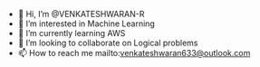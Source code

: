 - 👋 Hi, I’m @VENKATESHWARAN-R
- 👀 I’m interested in Machine Learning
- 🌱 I’m currently learning AWS
- 💞️ I’m looking to collaborate on Logical problems
- 📫 How to reach me mailto:venkateshwaran633@outlook.com

<!---
VENKATESHWARAN-R/VENKATESHWARAN-R is a ✨ special ✨ repository because its `README.md` (this file) appears on your GitHub profile.
You can click the Preview link to take a look at your changes.
--->
